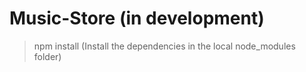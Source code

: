 # Music-Store (in development)
> npm install (Install the dependencies in the local node_modules folder)
